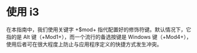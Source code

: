 # 使用 i3
在本指南中，我们使用关键字 +$mod+ 指代配置好的修饰符键。默认情况下，它指的是 Alt 键（+Mod1+），而一个流行的备选按键是 Windows 键（+Mod4+），使用后者可在很大程度上防止与应用程序定义的快捷方式发生冲突。
